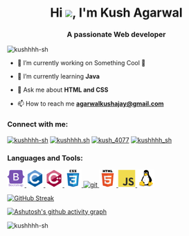 <h1 align="center">Hi <img src="https://media.giphy.com/media/hvRJCLFzcasrR4ia7z/giphy.gif" width="25px">, I'm Kush Agarwal</h1>
<h3 align="center">A passionate Web developer</h3>

<p align="left"> <img src="https://komarev.com/ghpvc/?username=kushhhh-sh&label=Profile%20views&color=0e75b6&style=flat" alt="kushhhh-sh" /> </p>

- 🔭 I’m currently working on Something Cool 🤫

- 🌱 I’m currently learning **Java**

- 💬 Ask me about **HTML and CSS**

- 📫 How to reach me **agarwalkushajay@gmail.com**

<h3 align="left">Connect with me:</h3>
<p align="left">
<a href="https://codepen.io/kushhhh-sh" target="blank"><img align="center" src="https://raw.githubusercontent.com/rahuldkjain/github-profile-readme-generator/master/src/images/icons/Social/codepen.svg" alt="kushhhh-sh" height="30" width="40" /></a>
<a href="https://instagram.com/kushhhh.sh" target="blank"><img align="center" src="https://raw.githubusercontent.com/rahuldkjain/github-profile-readme-generator/master/src/images/icons/Social/instagram.svg" alt="kushhhh.sh" height="30" width="40" /></a>
<a href="https://www.codechef.com/users/kush_4077" target="blank"><img align="center" src="https://cdn.jsdelivr.net/npm/simple-icons@3.1.0/icons/codechef.svg" alt="kush_4077" height="30" width="40" /></a>
<a href="https://www.hackerrank.com/kushhhh_sh" target="blank"><img align="center" src="https://raw.githubusercontent.com/rahuldkjain/github-profile-readme-generator/master/src/images/icons/Social/hackerrank.svg" alt="kushhhh_sh" height="30" width="40" /></a>
</p>

<h3 align="left">Languages and Tools:</h3>
<p align="left"> <a href="https://getbootstrap.com" target="_blank"> <img src="https://raw.githubusercontent.com/devicons/devicon/master/icons/bootstrap/bootstrap-plain-wordmark.svg" alt="bootstrap" width="40" height="40"/> </a> <a href="https://www.cprogramming.com/" target="_blank"> <img src="https://raw.githubusercontent.com/devicons/devicon/master/icons/c/c-original.svg" alt="c" width="40" height="40"/> </a> <a href="https://www.w3schools.com/cpp/" target="_blank"> <img src="https://raw.githubusercontent.com/devicons/devicon/master/icons/cplusplus/cplusplus-original.svg" alt="cplusplus" width="40" height="40"/> </a> <a href="https://www.w3schools.com/css/" target="_blank"> <img src="https://raw.githubusercontent.com/devicons/devicon/master/icons/css3/css3-original-wordmark.svg" alt="css3" width="40" height="40"/> </a> <a href="https://git-scm.com/" target="_blank"> <img src="https://www.vectorlogo.zone/logos/git-scm/git-scm-icon.svg" alt="git" width="40" height="40"/> </a> <a href="https://www.w3.org/html/" target="_blank"> <img src="https://raw.githubusercontent.com/devicons/devicon/master/icons/html5/html5-original-wordmark.svg" alt="html5" width="40" height="40"/> </a> <a href="https://developer.mozilla.org/en-US/docs/Web/JavaScript" target="_blank"> <img src="https://raw.githubusercontent.com/devicons/devicon/master/icons/javascript/javascript-original.svg" alt="javascript" width="40" height="40"/> </a> <a href="https://www.linux.org/" target="_blank"> <img src="https://raw.githubusercontent.com/devicons/devicon/master/icons/linux/linux-original.svg" alt="linux" width="40" height="40"/> </a> </p>

[![GitHub Streak](http://github-readme-streak-stats.herokuapp.com?user=Kushhhh-sh&theme=tokyonight&hide_border=true&date_format=j%20M%5B%20Y%5D)](https://git.io/streak-stats)

[![Ashutosh's github activity graph](https://activity-graph.herokuapp.com/graph?username=Kushhhh-sh&theme=react-dark)](https://github.com/ashutosh00710/github-readme-activity-graph)

<p><img align="center" src="https://github-readme-stats.vercel.app/api/top-langs?username=kushhhh-sh&show_icons=true&locale=en" alt="kushhhh-sh" /></p>



